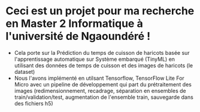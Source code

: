 # Ceci est un projet pour ma recherche en Master 2 Informatique à l'université de Ngaoundéré !

- Cela porte sur la Prédiction du temps de cuisson de haricots basée sur l'apprentissage automatique sur Système embarqué (TinyML) en utilisant des données de temps de cuisson et des images de haricots (le dataset)
- Nous l'avons implémenté en utilsant Tensorflow, TensorFlow Lite For Micro avec un pipeline de développement qui part du prétraitement des images (redimensionnement, recadrage, séparation en ensembles de train/validation/test, augmentation de l'ensemble train, sauvegarde dans des fichiers h5)
